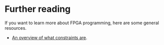 # Further reading

If you want to learn more about FPGA programming, here are some general resources.



* [An overview of what constraints are](https://support.xilinx.com/s/article/564948?language=en_US).

